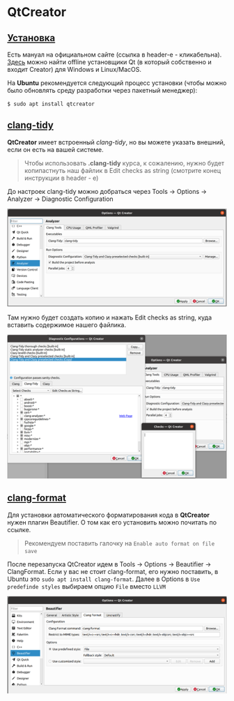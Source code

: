 # QtCreator

## [Установка](https://doc.qt.io/qtcreator/creator-getting-started.html)
Есть мануал на официальном сайте (ссылка в header-e - кликабельна). [Здесь](https://www.qt.io/offline-installers) можно найти offline установщики Qt (в который собственно и входит Creator) для Windows и Linux/MacOS. 

На __Ubuntu__ рекомендуется следующий процесс установки (чтобы можно было обновлять среду разработки через пакетный менеджер):  
```console
$ sudo apt install qtcreator
```

## [clang-tidy](https://doc.qt.io/qtcreator/creator-clang-tools.html)
__QtCreator__ имеет встроенный *clang-tidy*, но вы можете указать внешний, если он есть на вашей системе.

> Чтобы использовать __.clang-tidy__ курса, к сожалению, нужно будет копипастнуть наш файлик в Edit checks as string (смотрите конец инструкции в header - e)

До настроек clang-tidy можно добраться через Tools -> Options -> Analyzer -> Diagnostic Configuration

![clang-tidy-qtcreator](../images/clang-tidy-qtcreator.png)

Там нужно будет создать копию и нажать Edit checks as string, куда вставить содержимое нашего файлика.

![clang-tidy-qtcreator-2](../images/clang-tidy-qtcreator-2.png)


## [clang-format](https://doc.qt.io/qtcreator/creator-beautifier.html)

Для установки автоматического форматирования кода в __QtCreator__ нужен плагин Beautifier. О том как его установить можно почитать по ссылке.

> Рекомендуем поставить галочку на  `Enable auto format on file save`

После перезапуска QtCreator идем в Tools -> Options -> Beautifier -> ClangFormat. Если у вас не стоит clang-format, его нужно поставить, в Ubuntu это `sudo apt install clang-format`. Далее в Options в `Use predefinde styles` выбираем опцию `File` вместо `LLVM`

![clang-format-qtcreator](../images/clang-format-qtcreator.png)

